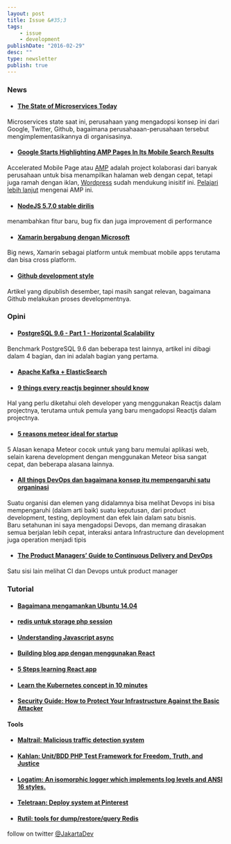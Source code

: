 ```yaml
---
layout: post
title: Issue &#35;3
tags:
    - issue
    - development
publishDate: "2016-02-29"
desc: ""
type: newsletter
publish: true
---
```


### News
- #### [The State of Microservices Today](http://blog.codeship.com/the-state-of-microservices-today/)
Microservices state saat ini, perusahaan yang mengadopsi konsep ini dari Google, Twitter, Github, bagaimana perusahaaan-perusahaan tersebut mengimplementasikannya di organisasinya.
- #### [Google Starts Highlighting AMP Pages In Its Mobile Search Results](http://techcrunch.com/2016/02/24/google-now-highlights-amp-pages-in-its-mobile-search-results/)
Accelerated Mobile Page atau [AMP](https://www.ampproject.org/) adalah project kolaborasi dari banyak perusahaan untuk bisa menampilkan halaman web dengan cepat, tetapi juga ramah dengan iklan, [Wordpress](http://techcrunch.com/2016/02/24/wordpress-sites-now-support-googles-amp-to-make-mobile-pages-load-much-faster/) sudah mendukung inisitif ini. [Pelajari lebih lanjut](https://www.ampproject.org/docs/get_started/about-amp.html) mengenai AMP ini.
- #### [NodeJS 5.7.0 stable dirilis](https://github.com/nodejs/node/blob/v5.7.0/CHANGELOG.md)
menambahkan fitur baru, bug fix dan juga improvement di performance
- #### [Xamarin bergabung dengan Microsoft](http://weblogs.asp.net/scottgu/welcoming-the-xamarin-team-to-microsoft)
Big news, Xamarin sebagai platform untuk membuat mobile apps terutama dan bisa cross platform.
- #### [Github development style](http://githubengineering.com/move-fast/)
Artikel yang dipublish desember, tapi masih sangat relevan, bagaimana Github melakukan proses developmentnya.

### Opini      
- #### [PostgreSQL 9.6 - Part 1 - Horizontal Scalability](http://thombrown.blogspot.co.id/2016/02/postgresql-96-part-1-horizontal-scalability.html)
Benchmark PostgreSQL 9.6 dan beberapa test lainnya, artikel ini dibagi dalam 4 bagian, dan ini adalah bagian yang pertama.

- #### [Apache Kafka + ElasticSearch](https://qbox.io/blog/kafka-and-elasticsearch-a-perfect-match-1)
- #### [9 things every reactjs beginner should know](https://camjackson.net/post/9-things-every-reactjs-beginner-should-know)
Hal yang perlu diketahui oleh developer yang menggunakan Reactjs dalam projectnya, terutama untuk pemula yang baru mengadopsi Reactjs dalam projectnya.
- #### [5 reasons meteor ideal for startup](http://www.sitepoint.com/5-reasons-meteor-ideal-startups/)
5 Alasan kenapa Meteor cocok untuk yang baru memulai aplikasi web, selain karena development dengan menggunakan Meteor bisa sangat cepat, dan beberapa alasana lainnya.
- #### [All things DevOps dan bagaimana konsep itu mempengaruhi satu organinasi](http://www.ypobo.com/blog/beyond-devops-stakeholder-alignment)
Suatu organisi dan elemen yang didalamnya bisa melihat Devops ini bisa mempengaruhi (dalam arti baik) suatu keputusan, dari product development, testing, deployment dan efek lain dalam satu bisnis.   
Baru setahunan ini saya mengadopsi Devops, dan memang dirasakan semua berjalan lebih cepat, interaksi antara Infrastructure dan development juga operation menjadi tipis
- #### [The Product Managers’ Guide to Continuous Delivery and DevOps](http://www.mindtheproduct.com/2016/02/what-the-hell-are-ci-cd-and-devops-a-cheatsheet-for-the-rest-of-us/)
Satu sisi lain melihat CI dan Devops untuk product manager


### Tutorial
- #### [Bagaimana mengamankan Ubuntu 14.04](https://www.digitalocean.com/community/tutorials/how-to-secure-nginx-on-ubuntu-14-04)    
- #### [redis untuk storage php session](http://slaptijack.com/system-administration/using-redis-for-php-session-storage.html)   
- #### [Understanding Javascript async](https://ponyfoo.com/articles/understanding-javascript-async-await)   
- #### [Building blog app dengan menggunakan React](http://www.sitepoint.com/building-a-react-universal-blog-app-a-step-by-step-guide/)   
- #### [5 Steps learning React app](http://developer.telerik.com/featured/5-steps-for-learning-react-application-development/)   
- #### [Learn the Kubernetes concept in 10 minutes](http://omerio.com/2015/12/18/learn-the-kubernetes-key-concepts-in-10-minutes/)   
- #### [Security Guide: How to Protect Your Infrastructure Against the Basic Attacker](http://blog.mailgun.com/security-guide-basic-infrastructure-security/)   

#### Tools
- #### [Maltrail: Malicious traffic detection system](https://github.com/stamparm/maltrail)   
- #### [Kahlan: Unit/BDD PHP Test Framework for Freedom, Truth, and Justice](https://github.com/crysalead/kahlan)
- #### [Logatim: An isomorphic logger which implements log levels and ANSI 16 styles.](https://edravis.github.io/logatim/)   
- #### [Teletraan: Deploy system at Pinterest](https://github.com/pinterest/teletraan)
- #### [Rutil: tools for dump/restore/query Redis](https://github.com/pampa/rutil)

follow on twitter [@JakartaDev](https://twitter.com/Jakartadev)

